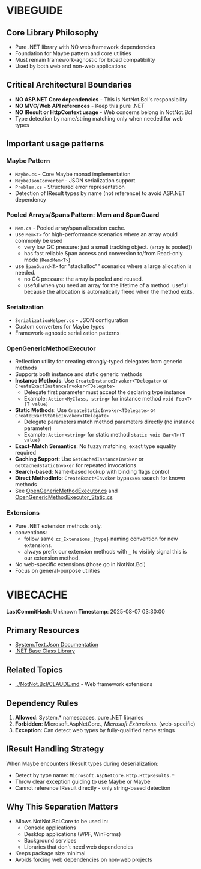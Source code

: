 # VIBEGUIDE

## Core Library Philosophy
- Pure .NET library with NO web framework dependencies
- Foundation for Maybe<T> pattern and core utilities
- Must remain framework-agnostic for broad compatibility
- Used by both web and non-web applications

## Critical Architectural Boundaries
- **NO ASP.NET Core dependencies** - This is NotNot.Bcl's responsibility
- **NO MVC/Web API references** - Keep this pure .NET
- **NO IResult or HttpContext usage** - Web concerns belong in NotNot.Bcl
- Type detection by name/string matching only when needed for web types

## Important usage patterns

### Maybe<T> Pattern
- `Maybe.cs` - Core Maybe monad implementation
- `MaybeJsonConverter` - JSON serialization support
- `Problem.cs` - Structured error representation
- Detection of IResult types by name (not reference) to avoid ASP.NET dependency

### Pooled Arrays/Spans Pattern: Mem<T> and SpanGuard<T>
- `Mem.cs` - Pooled array/span allocation cache.
- use `Mem<T>` for high-performance scenarios where an array would commonly be used
   - very low GC pressure: just a small tracking object.  (array is pooled))
   - has fast reliable Span<T> access and conversion to/from Read-only mode (`ReadMem<T>`)
- use `SpanGuard<T>` for "stackalloc"" scenarios where a large allocation is needed.
   - no GC pressure: the array is pooled and reused.
   - useful when you need an array for the lifetime of a method.  useful because the allocation is automatically freed when the method exits. 


### Serialization
- `SerializationHelper.cs` - JSON configuration
- Custom converters for Maybe<T> types
- Framework-agnostic serialization patterns

### OpenGenericMethodExecutor
- Reflection utility for creating strongly-typed delegates from generic methods
- Supports both instance and static generic methods
- **Instance Methods**: Use `CreateInstanceInvoker<TDelegate>` or `CreateExactInstanceInvoker<TDelegate>`
  - Delegate first parameter must accept the declaring type instance
  - Example: `Action<MyClass, string>` for instance method `void Foo<T>(T value)`
- **Static Methods**: Use `CreateStaticInvoker<TDelegate>` or `CreateExactStaticInvoker<TDelegate>`
  - Delegate parameters match method parameters directly (no instance parameter)
  - Example: `Action<string>` for static method `static void Bar<T>(T value)`
- **Exact-Match Semantics**: No fuzzy matching, exact type equality required
- **Caching Support**: Use `GetCachedInstanceInvoker` or `GetCachedStaticInvoker` for repeated invocations
- **Search-based**: Name-based lookup with binding flags control
- **Direct MethodInfo**: `CreateExact*Invoker` bypasses search for known methods
- See [OpenGenericMethodExecutor.cs](./NotNot/Advanced/OpenGenericMethodExecutor.cs) and [OpenGenericMethodExecutor_Static.cs](./NotNot/Advanced/OpenGenericMethodExecutor_Static.cs)

### Extensions
- Pure .NET extension methods only.   
- conventions:
	- follow same `zz_Extensions_{type}` naming convention for new extensions.  
   - always prefix our extension methods with `_` to visibly signal this is our extension method.
- No web-specific extensions (those go in NotNot.Bcl)
- Focus on general-purpose utilities

# VIBECACHE

**LastCommitHash**: Unknown
**Timestamp**: 2025-08-07 03:30:00

## Primary Resources
- [System.Text.Json Documentation](https://learn.microsoft.com/en-us/dotnet/standard/serialization/system-text-json)
- [.NET Base Class Library](https://learn.microsoft.com/en-us/dotnet/api/)

## Related Topics
- [../NotNot.Bcl/CLAUDE.md](../NotNot.Bcl/CLAUDE.md) - Web framework extensions

## Dependency Rules
1. **Allowed**: System.* namespaces, pure .NET libraries
2. **Forbidden**: Microsoft.AspNetCore.*, Microsoft.Extensions.* (web-specific)
3. **Exception**: Can detect web types by fully-qualified name strings

## IResult Handling Strategy
When Maybe<T> encounters IResult types during deserialization:
- Detect by type name: `Microsoft.AspNetCore.Http.HttpResults.*`
- Throw clear exception guiding to use Maybe or Maybe<OperationResult>
- Cannot reference IResult directly - only string-based detection

## Why This Separation Matters
- Allows NotNot.Bcl.Core to be used in:
  - Console applications
  - Desktop applications (WPF, WinForms)
  - Background services
  - Libraries that don't need web dependencies
- Keeps package size minimal
- Avoids forcing web dependencies on non-web projects